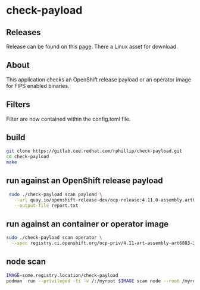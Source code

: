# check-payload

## Releases

Release can be found on this [page](https://gitlab.cee.redhat.com/rphillip/check-payload/-/releases). There a Linux asset for download.

## About

This application checks an OpenShift release payload or an operator image for FIPS enabled binaries.

## Filters

Filter are now contained within the config.toml file.

## build

```sh
git clone https://gitlab.cee.redhat.com/rphillip/check-payload.git
cd check-payload
make
```

## run against an OpenShift release payload

```sh
 sudo ./check-payload scan payload \
   --url quay.io/openshift-release-dev/ocp-release:4.11.0-assembly.art6883.4 \
   --output-file report.txt
```

## run against an container or operator image

```sh
sudo ./check-payload scan operator \
  --spec registry.ci.openshift.org/ocp-priv/4.11-art-assembly-art6883-3-priv@sha256:138b1b9ae11b0d3b5faafacd1b469ec8c20a234b387ae33cf007441fa5c5d567
```

## node scan

```sh
IMAGE=some.registry.location/check-payload
podman  run --privileged -ti -v /:/myroot $IMAGE scan node --root /myroot
```

